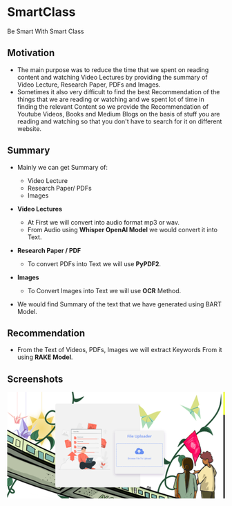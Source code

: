 # SmartClass
Be Smart With Smart Class  

## Motivation
- The main purpose was to reduce the time that we spent on reading content and watching Video Lectures by providing the summary of Video Lecture, Research Paper, PDFs and Images.  
- Sometimes it also very difficult to find the best Recommendation of the things that we are reading or watching and we spent lot of time in finding the relevant Content so we provide the Recommendation of Youtube Videos, Books and Medium Blogs  on the basis of stuff you are reading and watching so that you don't have to search for it on different website.  

## Summary  
- Mainly we can get Summary of:
  - Video Lecture
  - Research Paper/ PDFs
  - Images

- **Video Lectures**  
  - At First we will convert into audio format mp3 or wav.
  - From Audio using **Whisper OpenAI Model** we would convert it into Text.

- **Research Paper / PDF**
  - To convert PDFs into Text we will use **PyPDF2**.

- **Images**
  - To Convert Images into Text we will use **OCR** Method.

- We would find Summary of the text that we have generated using BART Model.  



## Recommendation
- From the Text of Videos, PDFs, Images we will extract Keywords From it using **RAKE Model**.

## Screenshots
![Upload Video Lecture, PDFs and Images](https://github.com/GAUTAMSINGH102/SmartClass/blob/main/WebsiteImages/upload.png)

